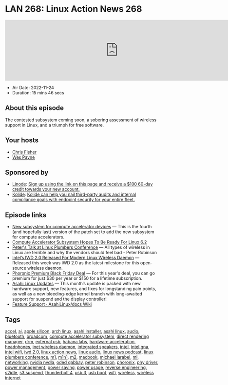 # LAN 268: Linux Action News 268

<iframe src="https://player.fireside.fm/v2/DAcK9LdX+adwB2yVz?theme=dark" width="740" height="200" frameborder="0" scrolling="no"></iframe>

* Air Date: 2022-11-24
* Duration: 15 mins 46 secs

## About this episode

The contested subsystem coming soon, a sobering assessment of wireless support in Linux, and a triumph for free software.

## Your hosts
* [Chris Fisher](https://linuxactionnews.com/hosts/chris)
* [Wes Payne](https://linuxactionnews.com/hosts/wes)

## Sponsored by

  * [Linode](http://linode.com/lan): [Sign up using the link on this page and receive a $100 60-day credit towards your new account. ](http://linode.com/lan)
  * [Kolide](https://l.kolide.co/3klbWzr): [Kolide can help you nail third-party audits and internal compliance goals with endpoint security for your entire fleet. ](https://l.kolide.co/3klbWzr)



## Episode links

  * [New subsystem for compute accelerator devices](https://lore.kernel.org/dri-devel/20221119204435.97113-1-ogabbay@kernel.org/ "New subsystem for compute accelerator devices") — This is the fourth (and hopefully last) version of the patch set to add the new subsystem for compute accelerators. 
  * [Compute Accelerator Subsystem Hopes To Be Ready For Linux 6.2](https://www.phoronix.com/news/Compute-Accelerator-v4 "Compute Accelerator Subsystem Hopes To Be Ready For Linux 6.2")
  * [Peter's Talk at Linux Plumbers Conference](https://www.youtube.com/watch?v=pwIFz9na2lE "Peter's Talk at Linux Plumbers Conference") — All types of wireless in Linux are terrible and why the vendors should feel bad - Peter Robinson
  * [Intel’s IWD 2.0 Released For Modern Linux Wireless Daemon](https://www.phoronix.com/news/Intel-IWD-2.0-Released "Intel’s IWD 2.0 Released For Modern Linux Wireless Daemon") — Released this week was IWD 2.0 as the latest milestone for this open-source wireless daemon. 
  * [Phoronix Premium Black Friday Deal](https://www.phoronix.com/news/Black-Friday-2022 "Phoronix Premium Black Friday Deal") — For this year's deal, you can go premium for just $30 per year or $150 for a lifetime subscription.
  * [Asahi Linux Updates](https://asahilinux.org/2022/11/november-2022-report/ "Asahi Linux Updates") — This month’s update is packed with new hardware support, new features, and fixes for longstanding pain points, as well as a new bleeding-edge kernel branch with long-awaited support for suspend and the display controller!
  * [Feature Support · AsahiLinux/docs Wiki](https://github.com/AsahiLinux/docs/wiki/Feature-Support "Feature Support · AsahiLinux/docs Wiki")



## Tags

[accel](https://linuxactionnews.com/tags/accel), [ai](https://linuxactionnews.com/tags/ai), [apple silicon](https://linuxactionnews.com/tags/apple%20silicon), [arch linux](https://linuxactionnews.com/tags/arch%20linux), [asahi installer](https://linuxactionnews.com/tags/asahi%20installer), [asahi linux](https://linuxactionnews.com/tags/asahi%20linux), [audio](https://linuxactionnews.com/tags/audio), [bluetooth](https://linuxactionnews.com/tags/bluetooth), [broadcom](https://linuxactionnews.com/tags/broadcom), [compute accelerator subsystem](https://linuxactionnews.com/tags/compute%20accelerator%20subsystem), [direct rendering manager](https://linuxactionnews.com/tags/direct%20rendering%20manager), [drm](https://linuxactionnews.com/tags/drm), [external usb](https://linuxactionnews.com/tags/external%20usb), [habana labs](https://linuxactionnews.com/tags/habana%20labs), [hardware acceleration](https://linuxactionnews.com/tags/hardware%20acceleration), [headphones](https://linuxactionnews.com/tags/headphones), [inet wireless daemon](https://linuxactionnews.com/tags/inet%20wireless%20daemon), [integrated speakers](https://linuxactionnews.com/tags/integrated%20speakers), [intel](https://linuxactionnews.com/tags/intel), [intel gna](https://linuxactionnews.com/tags/intel%20gna), [intel wifi](https://linuxactionnews.com/tags/intel%20wifi), [iwd 2.0](https://linuxactionnews.com/tags/iwd%202.0), [linux action news](https://linuxactionnews.com/tags/linux%20action%20news), [linux audio](https://linuxactionnews.com/tags/linux%20audio), [linux news podcast](https://linuxactionnews.com/tags/linux%20news%20podcast), [linux plumbers conference](https://linuxactionnews.com/tags/linux%20plumbers%20conference), [m1](https://linuxactionnews.com/tags/m1), [m1n1](https://linuxactionnews.com/tags/m1n1), [m2](https://linuxactionnews.com/tags/m2), [macbook](https://linuxactionnews.com/tags/macbook), [michael larabel](https://linuxactionnews.com/tags/michael%20larabel), [ml](https://linuxactionnews.com/tags/ml), [networking](https://linuxactionnews.com/tags/networking), [nvidia nvdla](https://linuxactionnews.com/tags/nvidia%20nvdla), [oded gabbay](https://linuxactionnews.com/tags/oded%20gabbay), [peter robinson](https://linuxactionnews.com/tags/peter%20robinson), [phoronix](https://linuxactionnews.com/tags/phoronix), [phy driver](https://linuxactionnews.com/tags/phy%20driver), [power management](https://linuxactionnews.com/tags/power%20management), [power saving](https://linuxactionnews.com/tags/power%20saving), [power usage](https://linuxactionnews.com/tags/power%20usage), [reverse engineering](https://linuxactionnews.com/tags/reverse%20engineering), [s2idle](https://linuxactionnews.com/tags/s2idle), [s3 suspend](https://linuxactionnews.com/tags/s3%20suspend), [thunderbolt 4](https://linuxactionnews.com/tags/thunderbolt%204), [usb 3](https://linuxactionnews.com/tags/usb%203), [usb boot](https://linuxactionnews.com/tags/usb%20boot), [wifi](https://linuxactionnews.com/tags/wifi), [wireless](https://linuxactionnews.com/tags/wireless), [wireless internet](https://linuxactionnews.com/tags/wireless%20internet)